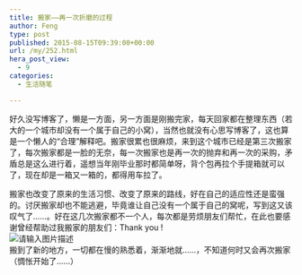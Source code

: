 ```yaml
---
title: 搬家——再一次折磨的过程
author: Feng
type: post
published: 2015-08-15T09:39:00+00:00
url: /my/252.html
hera_post_view:
  - 9
categories:
  - 生活随笔

---
```

好久没写博客了，懒是一方面，另一方面是刚搬完家，每天回家都在整理东西（若大的一个城市却没有一个属于自己的小窝），当然也就没有心思写博客了，这也算是一个懒人的“合理”解释吧。搬家很累也很麻烦，来到这个城市已经是第三次搬家了，每次搬家都是一脸的无奈，每一次搬家也是再一次的抛弃和再一次的采购，矛盾总是这么进行着，遥想当年刚毕业那时都简单呀，背个包再拉个手提箱就可以了，现在却是一箱又一箱的，都得用车拉了。

搬家也改变了原来的生活习惯、改变了原来的路线，好在自己的适应性还是蛮强的。讨厌搬家却也不能逃避，毕竟谁让自己没有一个属于自己的窝呢，写到这又该叹气了……。好在这几次搬家都不一个人，每次都是劳烦朋友们帮忙，在此也要感谢曾经帮助过我搬家的朋友们：Thank you !  
<img decoding="async" src="https://cdn.uu126.cn/wp-content/uploads/2015/08/41400997f43ea13ac401a1cd0ea1830.jpg" alt="请输入图片描述" title="请输入图片描述" />  
搬到了新的地方，一切都在慢的熟悉着，渐渐地就……，不知道何时又会再次搬家（惆怅开始了……）

&nbsp;